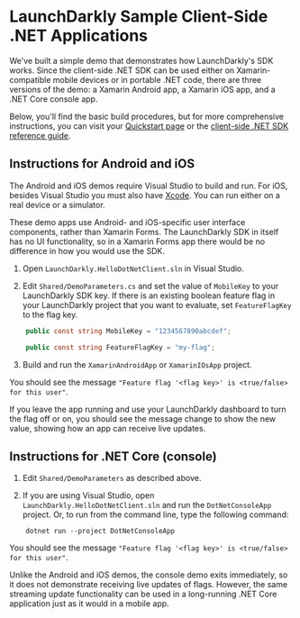 # LaunchDarkly Sample Client-Side .NET Applications

We've built a simple demo that demonstrates how LaunchDarkly's SDK works. Since the client-side .NET SDK can be used either on Xamarin-compatible mobile devices or in portable .NET code, there are three versions of the demo: a Xamarin Android app, a Xamarin iOS app, and a .NET Core console app.

Below, you'll find the basic build procedures, but for more comprehensive instructions, you can visit your [Quickstart page](https://app.launchdarkly.com/quickstart#/) or the [client-side .NET SDK reference guide](https://docs.launchdarkly.com/sdk/client-side/dotnet).

## Instructions for Android and iOS

The Android and iOS demos require Visual Studio to build and run. For iOS, besides Visual Studio you must also have [Xcode](https://developer.apple.com/xcode/). You can run either on a real device or a simulator.

These demo apps use Android- and iOS-specific user interface components, rather than Xamarin Forms. The LaunchDarkly SDK in itself has no UI functionality, so in a Xamarin Forms app there would be no difference in how you would use the SDK.

1. Open `LaunchDarkly.HelloDotNetClient.sln` in Visual Studio.

2. Edit `Shared/DemoParameters.cs` and set the value of `MobileKey` to your LaunchDarkly SDK key. If there is an existing boolean feature flag in your LaunchDarkly project that you want to evaluate, set `FeatureFlagKey` to the flag key.

```csharp
    public const string MobileKey = "1234567890abcdef";

    public const string FeatureFlagKey = "my-flag";
```

3. Build and run the `XamarinAndroidApp` or `XamarinIOsApp` project.

You should see the message `"Feature flag '<flag key>' is <true/false> for this user"`.

If you leave the app running and use your LaunchDarkly dashboard to turn the flag off or on, you should see the message change to show the new value, showing how an app can receive live updates.

## Instructions for .NET Core (console)

1. Edit `Shared/DemoParameters` as described above.

2. If you are using Visual Studio, open `LaunchDarkly.HelloDotNetClient.sln` and run the `DotNetConsoleApp` project. Or, to run from the command line, type the following command:

```
    dotnet run --project DotNetConsoleApp
```

You should see the message `"Feature flag '<flag key>' is <true/false> for this user"`.

Unlike the Android and iOS demos, the console demo exits immediately, so it does not demonstrate receiving live updates of flags. However, the same streaming update functionality can be used in a long-running .NET Core application just as it would in a mobile app.
